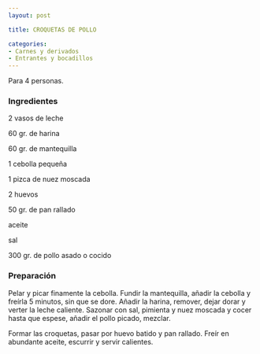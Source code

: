 ```yaml
---
layout: post

title: CROQUETAS DE POLLO

categories:
- Carnes y derivados
- Entrantes y bocadillos
---
```

Para 4 personas.

<h3>Ingredientes</h3>
2 vasos de leche

60 gr. de harina

60 gr. de mantequilla

1 cebolla pequeña

1 pizca de nuez moscada

2 huevos

50 gr. de pan rallado

aceite

sal

300 gr. de pollo asado o cocido

<h3>Preparación</h3>
Pelar y picar finamente la cebolla. Fundir la mantequilla, añadir la cebolla y freírla 5 minutos, sin que se dore. Añadir la harina, remover, dejar dorar y verter la leche caliente. Sazonar con sal, pimienta y nuez moscada y cocer hasta que espese, añadir el pollo picado, mezclar.

Formar las croquetas, pasar por huevo batido y pan rallado. Freír en abundante aceite, escurrir y servir calientes.
